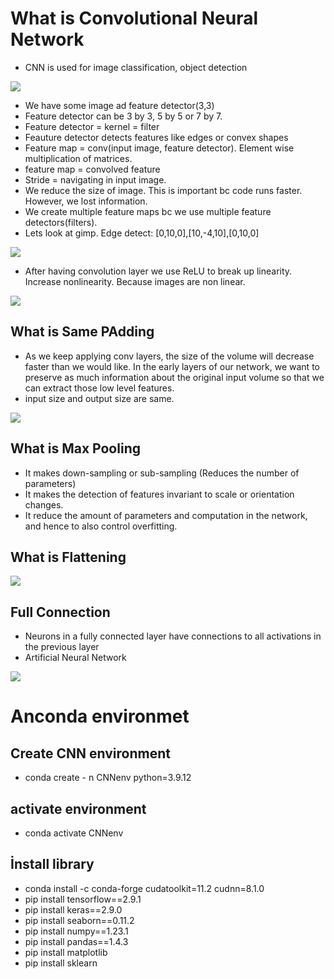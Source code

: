 # What is Convolutional Neural Network
* CNN is used for image classification, object detection

![](https://preview.ibb.co/nRkBpp/gec2.jpg)

* We have some image ad feature detector(3,3)
* Feature detector can be 3 by 3, 5 by 5 or 7 by 7.
* Feature detector = kernel = filter
* Feauture detector detects features like edges or convex shapes
* Feature map = conv(input image, feature detector). Element wise multiplication of matrices.
* feature map = convolved feature
* Stride = navigating in input image.
* We reduce the size of image. This is important bc code runs faster. However, we lost information.
* We create multiple feature maps bc we use multiple feature detectors(filters).
* Lets look at gimp. Edge detect: [0,10,0],[10,-4,10],[0,10,0]

![](https://image.ibb.co/m4FQC9/gec.jpg)

* After having convolution layer we use ReLU to break up linearity. Increase nonlinearity. Because images are non linear.

![](https://preview.ibb.co/gbcQvU/RELU.jpg)

## What is Same PAdding
* As we keep applying conv layers, the size of the volume will decrease faster than we would like. In the early layers of our network, we want to preserve as much information about the original input volume so that we can extract those low level features.
* input size and output size are same.

![](https://preview.ibb.co/noH5Up/padding.jpg)

## What is Max Pooling
* It makes down-sampling or sub-sampling (Reduces the number of parameters)
* It makes the detection of features invariant to scale or orientation changes.
* It reduce the amount of parameters and computation in the network, and hence to also control overfitting.
## What is Flattening 

![](https://image.ibb.co/c7eVvU/flattenigng.jpg)

## Full Connection
* Neurons in a fully connected layer have connections to all activations in the previous layer
* Artificial Neural Network

![](https://preview.ibb.co/evzsAU/fullyc.jpg)
# Anconda environmet

## Create CNN environment 

* conda create - n CNNenv python=3.9.12


## activate environment
 
* conda activate CNNenv

## İnstall library

* conda install -c conda-forge cudatoolkit=11.2 cudnn=8.1.0
* pip install tensorflow==2.9.1
* pip install keras==2.9.0
* pip install seaborn==0.11.2
* pip install numpy==1.23.1
* pip install pandas==1.4.3 
* pip install matplotlib
* pip install sklearn
	

